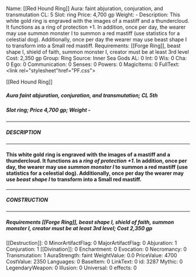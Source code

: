 Name: [[Red Hound Ring]]
Aura: faint abjuration, conjuration, and transmutation
CL: 5
Slot: ring
Price: 4,700 gp
Weight: -
Description: This white gold ring is engraved with the images of a mastiff and a thundercloud. It functions as a ring of protection +1. In addition, once per day, the wearer may use summon monster I to summon a red mastiff (use statistics for a celestial dog). Additionally, once per day the wearer may use beast shape I to transform into a Small red mastiff.
Requirements: [[Forge Ring]], beast shape I, shield of faith, summon monster I, creator must be at least 3rd level
Cost: 2,350 gp
Group: Ring
Source: Inner Sea Gods
AL: 0
Int: 0
Wis: 0
Cha: 0
Ego: 0
Communication: 0
Senses: 0
Powers: 0
MagicItems: 0
FullText: <link rel="stylesheet"href="PF.css"><div class="heading"><p class="alignleft">[[Red Hound Ring]]</p><div style="clear: both;"></div></div><div><h5><b>Aura </b>faint abjuration, conjuration, and transmutation; <b>CL </b>5th</h5><h5><b>Slot </b>ring; <b>Price </b>4,700 gp; <b>Weight </b>-</h5></div><hr/><div><h5><b>DESCRIPTION</b></h5></div><hr/><div><h4><p>This white gold ring is engraved with the images of a mastiff and a thundercloud. It functions as a <i>ring of protection +1</i>. In addition, once per day, the wearer may use <i>summon monster I</i> to summon a red mastiff (use statistics for a celestial dog). Additionally, once per day the wearer may use <i>beast shape I</i> to transform into a Small red mastiff.</p></h4></div><hr/><div><h5><b>CONSTRUCTION</b></h5></div><hr/><div><h5><b>Requirements </b>[[Forge Ring]], <i>beast shape I</i>, <i>shield of faith</i>, <i>summon monster I</i>, creator must be at least 3rd level; <b>Cost </b>2,350 gp</h5></div>
[[Destruction]]: 0
MinorArtifactFlag: 0
MajorArtifactFlag: 0
Abjuration: 1
Conjuration: 1
[[Divination]]: 0
Enchantment: 0
Evocation: 0
Necromancy: 0
Transmutation: 1
AuraStrength: faint
WeightValue: 0.0
PriceValue: 4700
CostValue: 2350
Languages: 0
BaseItem: 0
LinkText: 0
id: 3287
Mythic: 0
LegendaryWeapon: 0
Illusion: 0
Universal: 0
effects: 0
